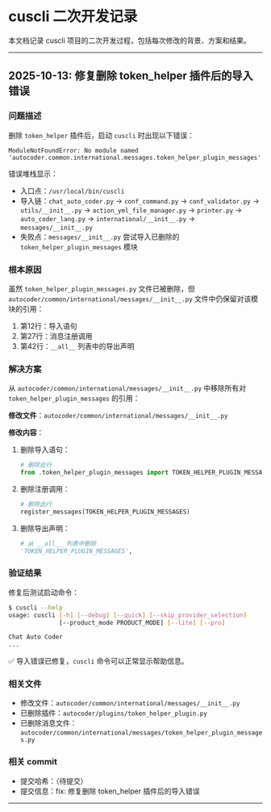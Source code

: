 # cuscli 二次开发记录

本文档记录 cuscli 项目的二次开发过程，包括每次修改的背景、方案和结果。

---

## 2025-10-13: 修复删除 token_helper 插件后的导入错误

### 问题描述

删除 `token_helper` 插件后，启动 `cuscli` 时出现以下错误：

```
ModuleNotFoundError: No module named 'autocoder.common.international.messages.token_helper_plugin_messages'
```

错误堆栈显示：
- 入口点：`/usr/local/bin/cuscli`
- 导入链：`chat_auto_coder.py` → `conf_command.py` → `conf_validator.py` → `utils/__init__.py` → `action_yml_file_manager.py` → `printer.py` → `auto_coder_lang.py` → `international/__init__.py` → `messages/__init__.py`
- 失败点：`messages/__init__.py` 尝试导入已删除的 `token_helper_plugin_messages` 模块

### 根本原因

虽然 `token_helper_plugin_messages.py` 文件已被删除，但 `autocoder/common/international/messages/__init__.py` 文件中仍保留对该模块的引用：
1. 第12行：导入语句
2. 第27行：消息注册调用
3. 第42行：`__all__` 列表中的导出声明

### 解决方案

从 `autocoder/common/international/messages/__init__.py` 中移除所有对 `token_helper_plugin_messages` 的引用：

**修改文件**：`autocoder/common/international/messages/__init__.py`

**修改内容**：
1. 删除导入语句：
   ```python
   # 删除此行
   from .token_helper_plugin_messages import TOKEN_HELPER_PLUGIN_MESSAGES
   ```

2. 删除注册调用：
   ```python
   # 删除此行
   register_messages(TOKEN_HELPER_PLUGIN_MESSAGES)
   ```

3. 删除导出声明：
   ```python
   # 从 __all__ 列表中删除
   'TOKEN_HELPER_PLUGIN_MESSAGES',
   ```

### 验证结果

修复后测试启动命令：
```bash
$ cuscli --help
usage: cuscli [-h] [--debug] [--quick] [--skip_provider_selection]
              [--product_mode PRODUCT_MODE] [--lite] [--pro]

Chat Auto Coder
...
```

✅ 导入错误已修复，`cuscli` 命令可以正常显示帮助信息。

### 相关文件

- 修改文件：`autocoder/common/international/messages/__init__.py`
- 已删除插件：`autocoder/plugins/token_helper_plugin.py`
- 已删除消息文件：`autocoder/common/international/messages/token_helper_plugin_messages.py`

### 相关 commit

- 提交哈希：（待提交）
- 提交信息：fix: 修复删除 token_helper 插件后的导入错误

---
